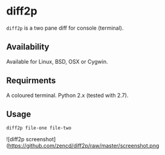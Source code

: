 diff2p
======

`diff2p` is a two pane diff for console (terminal).

Availability
------------

Available for Linux, BSD, OSX or Cygwin.

Requirments
-----------

A coloured terminal. Python 2.x (tested with 2.7).

Usage
-----

`diff2p file-one file-two`

![diff2p screenshot](https://github.com/zencd/diff2p/raw/master/screenshot.png

